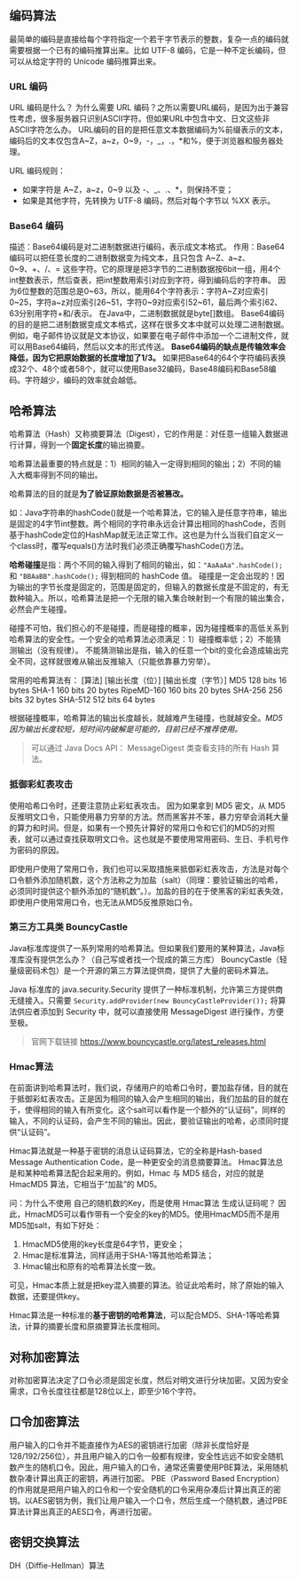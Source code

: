 ## 编码算法
最简单的编码是直接给每个字符指定一个若干字节表示的整数，复杂一点的编码就需要根据一个已有的编码推算出来。比如 UTF-8 编码，它是一种不定长编码，但可以从给定字符的 Unicode 编码推算出来。

### URL 编码
URL 编码是什么？
为什么需要 URL 编码？之所以需要URL编码，是因为出于兼容性考虑，很多服务器只识别ASCII字符。但如果URL中包含中文、日文这些非ASCII字符怎么办。
URL编码的目的是把任意文本数据编码为%前缀表示的文本，编码后的文本仅包含A~Z，a~z，0~9，-，_，.，*和%，便于浏览器和服务器处理。

URL 编码规则：
- 如果字符是 A~Z，a~z，0~9 以及 -、_、.、*，则保持不变；
- 如果是其他字符，先转换为 UTF-8 编码，然后对每个字节以 %XX 表示。

### Base64 编码
描述：Base64编码是对二进制数据进行编码，表示成文本格式。
作用：Base64编码可以把任意长度的二进制数据变为纯文本，且只包含 A~Z、a~z、0~9、+、/、= 这些字符。它的原理是把3字节的二进制数据按6bit一组，用4个int整数表示，然后查表，把int整数用索引对应到字符，得到编码后的字符串。
因为6位整数的范围总是0~63，所以，能用64个字符表示：字符A~Z对应索引0~25，字符a~z对应索引26~51，字符0~9对应索引52~61，最后两个索引62、63分别用字符+和/表示。
在Java中，二进制数据就是byte[]数组。
Base64编码的目的是把二进制数据变成文本格式，这样在很多文本中就可以处理二进制数据。例如，电子邮件协议就是文本协议，如果要在电子邮件中添加一个二进制文件，就可以用Base64编码，然后以文本的形式传送。
**Base64编码的缺点是传输效率会降低，因为它把原始数据的长度增加了1/3。**
如果把Base64的64个字符编码表换成32个、48个或者58个，就可以使用Base32编码，Base48编码和Base58编码。字符越少，编码的效率就会越低。


## 哈希算法
哈希算法（Hash）又称摘要算法（Digest），它的作用是：对任意一组输入数据进行计算，得到一个**固定长度**的输出摘要。

哈希算法最重要的特点就是：1）相同的输入一定得到相同的输出；2）不同的输入大概率得到不同的输出。

哈希算法的目的就是**为了验证原始数据是否被篡改。**

如：Java字符串的hashCode()就是一个哈希算法，它的输入是任意字符串，输出是固定的4字节int整数。两个相同的字符串永远会计算出相同的hashCode，否则基于hashCode定位的HashMap就无法正常工作。这也是为什么当我们自定义一个class时，覆写equals()方法时我们必须正确覆写hashCode()方法。

**哈希碰撞**是指：两个不同的输入得到了相同的输出，如：`"AaAaAa".hashCode();` 和 `"BBAaBB".hashCode();` 得到相同的 hashCode 值。
碰撞是一定会出现的！因为输出的字节长度是固定的，范围是固定的，但输入的数据长度是不固定的，有无数种输入。所以，哈希算法是把一个无限的输入集合映射到一个有限的输出集合，必然会产生碰撞。

碰撞不可怕，我们担心的不是碰撞，而是碰撞的概率，因为碰撞概率的高低关系到哈希算法的安全性。一个安全的哈希算法必须满足：1）碰撞概率低；2）不能猜测输出（没有规律）。
不能猜测输出是指，输入的任意一个bit的变化会造成输出完全不同，这样就很难从输出反推输入（只能依靠暴力穷举）。

常用的哈希算法有：
[算法]    [输出长度（位）]   [输出长度（字节）]
MD5         128 bits        16 bytes
SHA-1       160 bits        20 bytes
RipeMD-160	160 bits	    20 bytes
SHA-256     256 bits	    32 bytes
SHA-512     512 bits	    64 bytes

根据碰撞概率，哈希算法的输出长度越长，就越难产生碰撞，也就越安全。*MD5 因为输出长度较短，短时间内破解是可能的，目前已经不推荐使用。*
> 可以通过 Java Docs API： MessageDigest 类查看支持的所有 Hash 算法。

### 抵御彩虹表攻击
使用哈希口令时，还要注意防止彩虹表攻击。
因为如果拿到 MD5 密文，从 MD5 反推明文口令，只能使用暴力穷举的方法。然而黑客并不笨，暴力穷举会消耗大量的算力和时间。但是，如果有一个预先计算好的常用口令和它们的MD5的对照表，就可以通过查找获取明文口令。这也就是不要使用常用密码、生日、手机号作为密码的原因。

即使用户使用了常用口令，我们也可以采取措施来抵御彩虹表攻击，方法是对每个口令额外添加随机数，这个方法称之为加盐（salt）（同理：要验证输出的哈希，必须同时提供这个额外添加的“随机数”。）。加盐的目的在于使黑客的彩虹表失效，即使用户使用常用口令，也无法从MD5反推原始口令。

### 第三方工具类 BouncyCastle
Java标准库提供了一系列常用的哈希算法。但如果我们要用的某种算法，Java标准库没有提供怎么办？（自己写或者找一个现成的第三方库）
BouncyCastle（轻量级密码术包）是一个开源的第三方算法提供商，提供了大量的密码术算法。

Java 标准库的 java.security.Security 提供了一种标准机制，允许第三方提供商无缝接入。只需要 `Security.addProvider(new BouncyCastleProvider());` 将算法供应者添加到 Security 中，就可以直接使用 MessageDigest 进行操作，方便至极。
> 官网下载链接 https://www.bouncycastle.org/latest_releases.html


### Hmac算法
在前面讲到哈希算法时，我们说，存储用户的哈希口令时，要加盐存储，目的就在于抵御彩虹表攻击。正是因为相同的输入会产生相同的输出，我们加盐的目的就在于，使得相同的输入有所变化。这个salt可以看作是一个额外的“认证码”，同样的输入，不同的认证码，会产生不同的输出。因此，要验证输出的哈希，必须同时提供“认证码”。

Hmac算法就是一种基于密钥的消息认证码算法，它的全称是Hash-based Message Authentication Code，是一种更安全的消息摘要算法。
Hmac算法总是和某种哈希算法配合起来用的。例如，Hmac 与 MD5 结合，对应的就是 HmacMD5 算法，它相当于“加盐”的 MD5。

问：为什么不使用 自己的随机数的Key，而是使用 Hmac算法 生成认证码呢？
因此，HmacMD5可以看作带有一个安全的key的MD5。使用HmacMD5而不是用MD5加salt，有如下好处：
1. HmacMD5使用的key长度是64字节，更安全；
2. Hmac是标准算法，同样适用于SHA-1等其他哈希算法；
3. Hmac输出和原有的哈希算法长度一致。

可见，Hmac本质上就是把key混入摘要的算法。验证此哈希时，除了原始的输入数据，还要提供key。

Hmac算法是一种标准的**基于密钥的哈希算法**，可以配合MD5、SHA-1等哈希算法，计算的摘要长度和原摘要算法长度相同。



## 对称加密算法
对称加密算法决定了口令必须是固定长度，然后对明文进行分块加密。又因为安全需求，口令长度往往都是128位以上，即至少16个字符。




## 口令加密算法
用户输入的口令并不能直接作为AES的密钥进行加密（除非长度恰好是128/192/256位），并且用户输入的口令一般都有规律，安全性远远不如安全随机数产生的随机口令。因此，用户输入的口令，通常还需要使用PBE算法，采用随机数杂凑计算出真正的密钥，再进行加密。
PBE（Password Based Encryption）的作用就是把用户输入的口令和一个安全随机的口令采用杂凑后计算出真正的密钥。以AES密钥为例，我们让用户输入一个口令，然后生成一个随机数，通过PBE算法计算出真正的AES口令，再进行加密。


## 密钥交换算法
DH（Diffie-Hellman）算法


